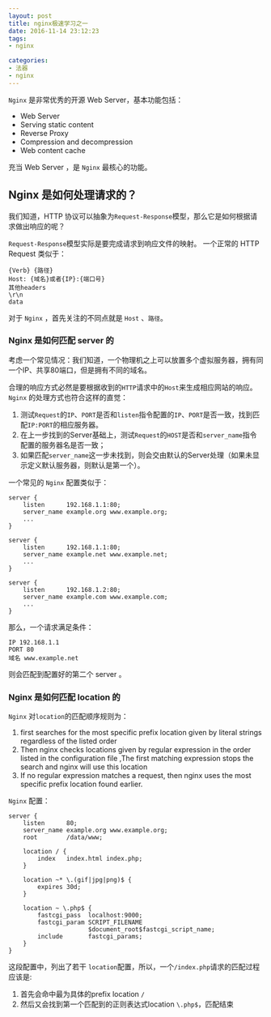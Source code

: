 ```yaml
---
layout: post
title: nginx极速学习之一
date: 2016-11-14 23:12:23
tags:
- nginx

categories:
- 法器
- nginx
---
```


`Nginx` 是非常优秀的开源 Web Server，基本功能包括：

* Web Server 
* Serving static content
* Reverse Proxy
* Compression and decompression
* Web content cache 

充当 Web Server ，是 `Nginx` 最核心的功能。

## Nginx 是如何处理请求的？

我们知道，HTTP 协议可以抽象为`Request-Response`模型，那么它是如何根据请求做出响应的呢？

`Request-Response`模型实际是要完成请求到响应文件的映射。
一个正常的 HTTP Request 类似于：

```
{Verb} {路径}
Host: {域名}或者{IP}:{端口号}
其他headers
\r\n
data
```

对于 `Nginx` ，首先关注的不同点就是 `Host` 、`路径`。

### Nginx 是如何匹配 server 的

考虑一个常见情况：我们知道，一个物理机之上可以放置多个虚拟服务器，拥有同一个IP、共享80端口，但是拥有不同的域名。

合理的响应方式必然是要根据收到的`HTTP`请求中的`Host`来生成相应网站的响应。 `Nginx` 的处理方式也符合这样的直觉：

1. 测试`Request`的`IP`、`PORT`是否和`listen`指令配置的`IP`、`PORT`是否一致，找到匹配`IP:PORT`的相应服务器。
2. 在上一步找到的Server基础上，测试`Request`的`HOST`是否和`server_name`指令配置的服务器名是否一致；
3. 如果匹配`server_name`这一步未找到，则会交由默认的Server处理（如果未显示定义默认服务器，则默认是第一个）。

一个常见的 `Nginx` 配置类似于：

```
server {
    listen      192.168.1.1:80;
    server_name example.org www.example.org;
    ...
}

server {
    listen      192.168.1.1:80;
    server_name example.net www.example.net;
    ...
}

server {
    listen      192.168.1.2:80;
    server_name example.com www.example.com;
    ...
}
```

那么，一个请求满足条件：

```
IP 192.168.1.1 
PORT 80
域名 www.example.net
```

则会匹配到配置好的第二个 server 。

### Nginx 是如何匹配 location 的

`Nginx` 对`location`的匹配顺序规则为：

1. first searches for the most specific prefix location given by literal strings regardless of the listed order
2. Then nginx checks locations given by regular expression in the order listed in the configuration file ,The first matching expression stops the search and nginx will use this location
3. If no regular expression matches a request, then nginx uses the most specific prefix location found earlier.

`Nginx` 配置：
```
server {
    listen      80;
    server_name example.org www.example.org;
    root        /data/www;

    location / {
        index   index.html index.php;
    }

    location ~* \.(gif|jpg|png)$ {
        expires 30d;
    }

    location ~ \.php$ {
        fastcgi_pass  localhost:9000;
        fastcgi_param SCRIPT_FILENAME
                      $document_root$fastcgi_script_name;
        include       fastcgi_params;
    }
}
```

这段配置中，列出了若干 `location`配置，所以，一个`/index.php`请求的匹配过程应该是:

1. 首先会命中最为具体的prefix location `/` 
2. 然后又会找到第一个匹配到的正则表达式location `\.php$`，匹配结束



